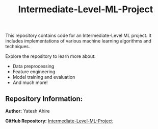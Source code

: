 <!DOCTYPE html>
<html lang="en">
<head>
    <meta charset="UTF-8">
    <meta name="viewport" content="width=device-width, initial-scale=1.0">
   
 
</head>
<body>
    <header>
        <h1>Intermediate-Level-ML-Project</h1>
    </header>
    <div class="container">
        <p>This repository contains code for an Intermediate-Level ML project. It includes implementations of various machine learning algorithms and techniques.</p>
        <p>Explore the repository to learn more about:</p>
        <ul>
            <li>Data preprocessing</li>
            <li>Feature engineering</li>
            <li>Model training and evaluation</li>
            <li>And much more!</li>
        </ul>
        <div class="repo-info">
            <h2>Repository Information:</h2>
            <p><strong>Author:</strong> Yatesh Ahire</p>
            <p><strong>GitHub Repository:</strong> <a href="https://github.com/yatesh12/Intermediate-Level-ML-Project">Intermediate-Level-ML-Project</a></p>
        </div>
    </div>
</body>
</html>

